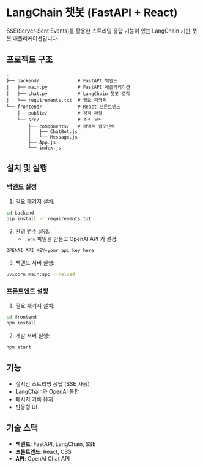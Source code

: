 # LangChain 챗봇 (FastAPI + React)

SSE(Server-Sent Events)를 활용한 스트리밍 응답 기능이 있는 LangChain 기반 챗봇 애플리케이션입니다.

## 프로젝트 구조

```
.
├── backend/              # FastAPI 백엔드
│   ├── main.py           # FastAPI 애플리케이션
│   ├── chat.py           # LangChain 챗봇 로직
│   └── requirements.txt  # 필요 패키지
└── frontend/             # React 프론트엔드
    ├── public/           # 정적 파일
    └── src/              # 소스 코드
        ├── components/   # 리액트 컴포넌트
        │   ├── ChatBot.js
        │   └── Message.js
        ├── App.js
        └── index.js
```

## 설치 및 실행

### 백엔드 설정

1. 필요 패키지 설치:

```bash
cd backend
pip install -r requirements.txt
```

2. 환경 변수 설정:
   - `.env` 파일을 만들고 OpenAI API 키 설정:

```
OPENAI_API_KEY=your_api_key_here
```

3. 백엔드 서버 실행:

```bash
uvicorn main:app --reload
```

### 프론트엔드 설정

1. 필요 패키지 설치:

```bash
cd frontend
npm install
```

2. 개발 서버 실행:

```bash
npm start
```

## 기능

- 실시간 스트리밍 응답 (SSE 사용)
- LangChain과 OpenAI 통합
- 메시지 기록 유지
- 반응형 UI

## 기술 스택

- **백엔드**: FastAPI, LangChain, SSE
- **프론트엔드**: React, CSS
- **API**: OpenAI Chat API
